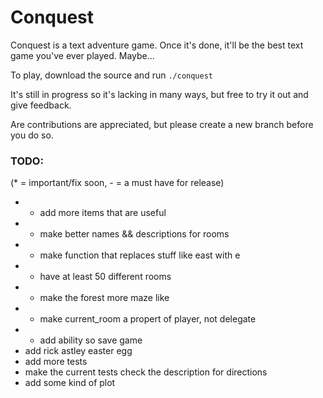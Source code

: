 Conquest
========

Conquest is a text adventure game. Once it's done, it'll be the best text game you've ever played. Maybe...

To play, download the source and run `./conquest`

It's still in progress so it's lacking in many ways, but free to try it out and give feedback.

Are contributions are appreciated, but please create a new branch before you do so.

### TODO: 
(* = important/fix soon, - = a must have for release)

* * add more items that are useful
* - make better names && descriptions for rooms
* - make function that replaces stuff like east with e
* - have at least 50 different rooms
* - make the forest more maze like
* - make current_room a propert of player, not delegate
* - add ability so save game
*   add rick astley easter egg
*   add more tests
*   make the current tests check the description for directions
*   add some kind of plot
